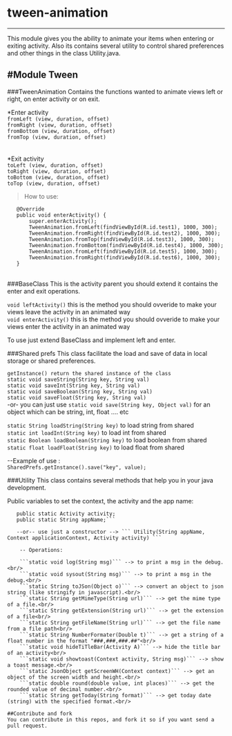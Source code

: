 # tween-animation
-----------------
This module gives you the ability to animate your items when entering or exiting activity.
Also its contains several utility to control shared preferences and other things in the class Utility.java.

#Module Tween
-------------
###TweenAnimation
Contains the functions wanted to animate views left or right, on enter activity or on exit.

*Enter activity<br/>
```fromLeft (view, duration, offset)```<br/>
```fromRight (view, duration, offset)```<br/>
```fromBottom (view, duration, offset)```<br/>
```fromTop (view, duration, offset)```<br/>
<br/>
<br/>
*Exit activity<br/>
```toLeft (view, duration, offset)```<br/>
```toRight (view, duration, offset)```<br/>
```toBottom (view, duration, offset)```<br/>
```toTop (view, duration, offset)```<br/>

> How to use:<br/>

       @Override
       public void enterActivity() {
           super.enterActivity();
           TweenAnimation.fromLeft(findViewById(R.id.test1), 1000, 300);
           TweenAnimation.fromRight(findViewById(R.id.test2), 1000, 300);
           TweenAnimation.fromTop(findViewById(R.id.test3), 1000, 300);
           TweenAnimation.fromBottom(findViewById(R.id.test4), 1000, 300);
           TweenAnimation.fromLeft(findViewById(R.id.test5), 1000, 300);
           TweenAnimation.fromRight(findViewById(R.id.test6), 1000, 300);
       }

<br/>
###BaseClass
This is the activity parent you should extend it contains the enter and exit operations.

```void leftActivity()``` this is the method you should ovveride to make your views leave the activity in an animated way<br/>
```void enterActivity()``` this is the method you should ovveride to make your views enter the activity in an animated way<br/>

To use just extend BaseClass and implement left and enter.

###Shared prefs
This class facilitate the load and save of data in local storage or shared preferences.

```getInstance() return the shared instance of the class```<br/>
```static void saveString(String key, String val)```<br/>
```static void saveInt(String key, String val)```<br/>
```static void saveBoolean(String key, String val)```<br/>
```static void saveFloat(String key, String val)```<br/>
 -or- you can just use
 ```static void save(String key, Object val)``` for an object which can be string, int, float .... etc <br/>

 ```static String loadString(String key)``` to load string from shared <br/>
 ```static int loadInt(String key)``` to load int from shared <br/>
 ```static Boolean loadBoolean(String key)``` to load boolean from shared <br/>
 ```static float loadFloat(String key)``` to load float from shared <br/>

--Example of use :<br/>
    ```SharedPrefs.getInstance().save("key", value);```<br/>

###Utility
This class contains several methods that help you in your java development.

Public variables to set the context, the activity and the app name:<br/>
```public static Context context;
   public static Activity activity;
   public static String appName;```

   --or-- use just a constructor --> ``` Utility(String appName, Context applicationContext, Activity activity) ```

    -- Operations:

    ```static void log(String msg)``` --> to print a msg in the debug.<br/>
    ```static void sysout(String msg)``` --> to print a msg in the debug.<br/>
    ```static String toJSon(Object o)``` --> convert an object to json string (like stringify in javascript).<br/>
    ```static String getMimeType(String url)``` --> get the mime type of a file.<br/>
    ```static String getExtension(String url)``` --> get the extension of a file<br/>
    ```static String getFileName(String url)``` --> get the file name from a file path<br/>
    ```static String NumberFormater(Double t)``` --> get a string of a float number in the format "###,###,###.##"<br/>
    ```static void hideTiTleBar(Activity A)``` --> hide the title bar of an activity<br/>
    ```static void showtoast(Context activity, String msg)``` --> show a toast message.<br/>
    ```static JsonObject getScreenWH(Context context)``` --> get an object of the screen width and height.<br/>
    ```static double round(double value, int places)``` --> get the rounded value of decimal number.<br/>
    ```static String getToday(String format)``` --> get today date (string) with the specified format.<br/>

##Contribute and fork
You can contribute in this repos, and fork it so if you want send a pull request.


